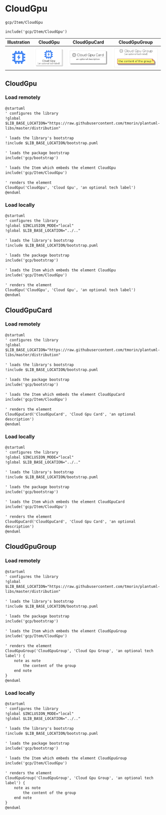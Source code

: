 # CloudGpu


```text
gcp/Item/CloudGpu
```

```text
include('gcp/Item/CloudGpu')
```



| Illustration | CloudGpu | CloudGpuCard | CloudGpuGroup |
| :---: | :---: | :---: | :---: |
| ![illustration for Illustration](../../gcp/Item/CloudGpu.png) | ![illustration for CloudGpu](../../gcp/Item/CloudGpu.Local.png) | ![illustration for CloudGpuCard](../../gcp/Item/CloudGpuCard.Local.png) | ![illustration for CloudGpuGroup](../../gcp/Item/CloudGpuGroup.Local.png) |




## CloudGpu

### Load remotely
```plantuml
@startuml
' configures the library
!global $LIB_BASE_LOCATION="https://raw.githubusercontent.com/tmorin/plantuml-libs/master/distribution"

' loads the library's bootstrap
!include $LIB_BASE_LOCATION/bootstrap.puml

' loads the package bootstrap
include('gcp/bootstrap')

' loads the Item which embeds the element CloudGpu
include('gcp/Item/CloudGpu')

' renders the element
CloudGpu('CloudGpu', 'Cloud Gpu', 'an optional tech label')
@enduml
```

### Load locally
```plantuml
@startuml
' configures the library
!global $INCLUSION_MODE="local"
!global $LIB_BASE_LOCATION="../.."

' loads the library's bootstrap
!include $LIB_BASE_LOCATION/bootstrap.puml

' loads the package bootstrap
include('gcp/bootstrap')

' loads the Item which embeds the element CloudGpu
include('gcp/Item/CloudGpu')

' renders the element
CloudGpu('CloudGpu', 'Cloud Gpu', 'an optional tech label')
@enduml
```

## CloudGpuCard

### Load remotely
```plantuml
@startuml
' configures the library
!global $LIB_BASE_LOCATION="https://raw.githubusercontent.com/tmorin/plantuml-libs/master/distribution"

' loads the library's bootstrap
!include $LIB_BASE_LOCATION/bootstrap.puml

' loads the package bootstrap
include('gcp/bootstrap')

' loads the Item which embeds the element CloudGpuCard
include('gcp/Item/CloudGpu')

' renders the element
CloudGpuCard('CloudGpuCard', 'Cloud Gpu Card', 'an optional description')
@enduml
```

### Load locally
```plantuml
@startuml
' configures the library
!global $INCLUSION_MODE="local"
!global $LIB_BASE_LOCATION="../.."

' loads the library's bootstrap
!include $LIB_BASE_LOCATION/bootstrap.puml

' loads the package bootstrap
include('gcp/bootstrap')

' loads the Item which embeds the element CloudGpuCard
include('gcp/Item/CloudGpu')

' renders the element
CloudGpuCard('CloudGpuCard', 'Cloud Gpu Card', 'an optional description')
@enduml
```

## CloudGpuGroup

### Load remotely
```plantuml
@startuml
' configures the library
!global $LIB_BASE_LOCATION="https://raw.githubusercontent.com/tmorin/plantuml-libs/master/distribution"

' loads the library's bootstrap
!include $LIB_BASE_LOCATION/bootstrap.puml

' loads the package bootstrap
include('gcp/bootstrap')

' loads the Item which embeds the element CloudGpuGroup
include('gcp/Item/CloudGpu')

' renders the element
CloudGpuGroup('CloudGpuGroup', 'Cloud Gpu Group', 'an optional tech label') {
    note as note
        the content of the group
    end note
}
@enduml
```

### Load locally
```plantuml
@startuml
' configures the library
!global $INCLUSION_MODE="local"
!global $LIB_BASE_LOCATION="../.."

' loads the library's bootstrap
!include $LIB_BASE_LOCATION/bootstrap.puml

' loads the package bootstrap
include('gcp/bootstrap')

' loads the Item which embeds the element CloudGpuGroup
include('gcp/Item/CloudGpu')

' renders the element
CloudGpuGroup('CloudGpuGroup', 'Cloud Gpu Group', 'an optional tech label') {
    note as note
        the content of the group
    end note
}
@enduml
```


